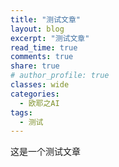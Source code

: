 ```yaml
---
title: "测试文章"
layout: blog
excerpt: "测试文章"
read_time: true
comments: true
share: true
# author_profile: true
classes: wide
categories:
  - 欧耶之AI
tags:
  - 测试
---
```


这是一个测试文章
